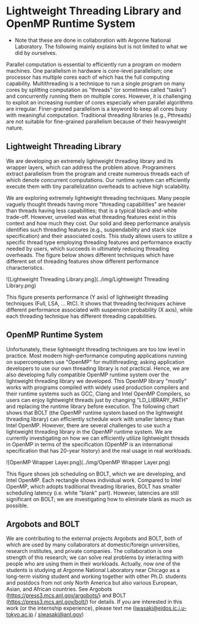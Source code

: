 # Lightweight Threading Library and OpenMP Runtime System

* Note that these are done in collaboration with Argonne National Laboratory. The following mainly explains but is not limited to what we did by ourselves. 

Parallel computation is essential to efficiently run a program on modern
machines. One parallelism in hardware is core-level parallelism; one processor
has multiple cores each of which has the full computing capability.
Multithreading is a technique to run a single program on many cores by
splitting computation as "threads" (or sometimes called "tasks") and
concurrently running them on multiple cores. However, it is challenging to
exploit an increasing number of cores especially when parallel algorithms are
irregular. Finer-grained parallelism is a keyword to keep all cores busy with
meaningful computation. Traditional threading libraries (e.g., Pthreads) are
not suitable for fine-grained parallelism because of their heavyweight nature.

## Lightweight Threading Library

We are developing an extremely lightweight threading library and its wrapper
layers, which can address the problem above. Programmers extract parallelism
from the program and create numerous threads each of which denote concurrent
computations. Our runtime system can efficiently execute them with tiny
parallelization overheads to achieve high scalability.

We are exploring extremely lightweight threading techniques. Many people
vaguely thought threads having more "threading capabilities" are heavier than
threads having less capabilities; that is a typical black-and-white trade-off.
However, unveiled was what threading features exist in this context and how
much they cost. Our solid and deep performance analysis identifies such
threading features (e.g., suspendability and stack size specification) and
their associated costs. This study allows users to utilize a specific thread
type employing threading features and performance exactly needed by users,
which succeeds in ultimately reducing threading overheads. The figure below
shows different techniques which have different set of threading features show
different performance characteristics.

![Lightweight Threading
Library.png](../img/Lightweight Threading Library.png)

This figure presents performance (Y axis) of lightweight threading techniques
(Full, LSA, ... RtC). It shows that threading techniques achieve different
performance associated with suspension probability (X axis), while each
threading technique has different threading capabilities.

## OpenMP Runtime System

Unfortunately, these lightweight threading techniques are too low level in
practice. Most modern high-performance computing applications running on
supercomputers use "OpenMP" for multithreading; asking application developers
to use our own threading library is not practical. Hence, we are also
developing fully compatible OpenMP runtime system over the lightweight
threading library we developed. This OpenMP library "mostly" works with
programs compiled with widely used production compilers and their runtime
systems such as GCC, Clang and Intel OpenMP Compilers, so users can enjoy
lightweight threads just by changing "LD_LIBRARY_PATH" and replacing the
runtime library before execution. The following chart shows that BOLT (the
OpenMP runtime system based on the lightweight threading library) can
efficiently schedule work with smaller latency than Intel OpenMP. However,
there are several challenges to use such a lightweight threading library in
the OpenMP runtime system. We are currently investigating on how we can
efficiently utilize lightweight threads in OpenMP in terms of the
specification (OpenMP is an international specification that has 20-year
history) and the real usage in real workloads.

![OpenMP Wrapper
Layer.png](../img/OpenMP Wrapper Layer.png)

This figure shows job scheduling on BOLT, which we are developing, and Intel
OpenMP. Each rectangle shows individual work. Compared to Intel OpenMP, which
adopts traditional threading libraries, BOLT has smaller scheduling latency
(i.e. white "blank" part). However, latencies are still significant on BOLT;
we are investigating how to eliminate blank as much as possible.

## Argobots and BOLT

We are contributing to the external projects Argobots and BOLT, both of which
are used by many collaborators at domestic/foreign universities, research
institutes, and private companies. The collaboration is one strength of this
research; we can solve real problems by interacting with people who are using
them in their workloads. Actually, now one of the students is studying at
Argonne National Laboratory near Chicago as a long-term visiting student and
working together with other Ph.D. students and postdocs from not only North
America but also various European, Asian, and African countries. See Argobots
(<https://press3.mcs.anl.gov/argobots/>) and BOLT
(<https://press3.mcs.anl.gov/bolt/>) for details. If you are interested in
this work (or the internship experience), please text me
([iwasaki@eidos.ic.i.u-tokyo.ac.jp](mailto:iwasaki@eidos.ic.i.u-tokyo.ac.jp) /
[siwasaki@anl.gov](mailto:siwasaki@anl.gov))

